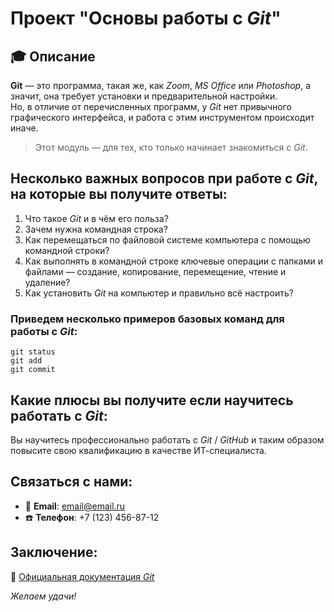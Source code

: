 # Проект "Основы работы с _Git_"
## :mortar_board: Описание
**Git** — это программа, такая же, как _Zoom_, _MS Office_ или _Photoshop_, а значит, она требует установки и предварительной настройки. \
Но, в отличие от перечисленных программ, у _Git_ нет привычного графического интерфейса, и работа с этим инструментом происходит иначе. 
> Этот модуль — для тех, кто только начинает знакомиться с _Git_.
## Несколько важных вопросов при работе с _Git_, на которые вы получите ответы:
1. Что такое _Git_ и в чём его польза?
2. Зачем нужна командная строка?
3. Как перемещаться по файловой системе компьютера с помощью командной строки?
4. Как выполнять в командной строке ключевые операции с папками и файлами — создание, копирование, перемещение, чтение и удаление?
5. Как установить _Git_ на компьютер и правильно всё настроить?
### Приведем несколько примеров базовых команд для работы с _Git_:
```
git status
git add
git commit
```
## Какие плюсы вы получите если научитесь работать с _Git_:
Вы научитесь профессионально работать с _Git_ / _GitHub_ и таким образом повысите свою квалификацию в качестве ИТ-специалиста.
## Связаться с нами:
* :email: **Email**: email@email.ru
* :phone: **Телефон**: +7 (123) 456-87-12
## Заключение:
:memo: [Официальная документация _Git_](https://docs.github.com/ru/get-started "Перейти на официальный сайт https://docs.github.com/ru/")

_Желаем удачи!_
